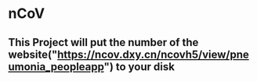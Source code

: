 # nCoV
## This Project will put the number of the website("https://ncov.dxy.cn/ncovh5/view/pneumonia_peopleapp") to your disk
